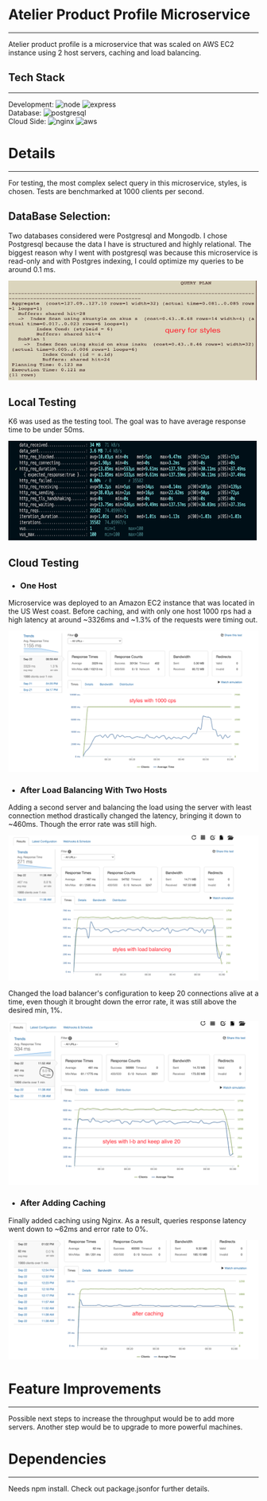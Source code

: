  # Atelier Product Profile Microservice
---
 Atelier product profile is a microservice that was scaled on AWS EC2 instance using 2 host servers, caching and load balancing.

 ## Tech Stack
 ---
Development: ![node](https://img.shields.io/badge/Node.js-43853D?style=for-the-badge&logo=node.js&logoColor=white) ![express](https://img.shields.io/badge/Express.js-404D59?style=for-the-badge)\
Database: ![postgresql](https://img.shields.io/badge/PostgreSQL-316192?style=for-the-badge&logo=postgresql&logoColor=white)\
Cloud Side: ![nginx](https://img.shields.io/badge/nginx-%23009639.svg?style=for-the-badge&logo=nginx&logoColor=white) ![aws](https://img.shields.io/badge/Amazon_AWS-FF9900?style=for-the-badge&logo=amazonaws&logoColor=white)

# Details
---
For testing, the most complex select query in this microservice, styles, is chosen. Tests are benchmarked at 1000 clients per second.

## DataBase Selection:
Two databases considered were Postgresql and Mongodb. I chose Postgresql because the data I have is structured and highly relational. The biggest reason why I went with postgresql was because this microservice is read-only and with Postgres indexing, I could optimize my queries to be around 0.1 ms.

<img src="screenshots/index-query-plan.png" width="500" height="200">

## Local Testing
K6 was used as the testing tool. The goal was to have average response time to be under 50ms.

<img src="screenshots/styles-local-load-test-k6.png" width="500" height="200">

## Cloud Testing
- ### One Host
Microservice was deployed to an Amazon EC2 instance that was located in the US West coast. Before caching, and with only one host 1000 rps had a high latency at around ~3326ms and ~1.3% of the requests were timing out.

<img src="screenshots/styles-1000-b4-loadbalance.png">

- ### After Load Balancing With Two Hosts
Adding a second server and balancing the load using the server with least connection method drastically changed the latency, bringing it down to ~460ms. Though the error rate was still high.

<img src="screenshots/styles-1000-loadbalance.png">

Changed the load balancer's configuration to keep 20 connections alive at a time, even though it brought down the error rate, it was still above the desired min, 1%.

<img src="screenshots/styles-keepalive-1000.png">

- ### After Adding Caching

Finally added caching using Nginx. As a result, queries response latency went down to ~62ms and error rate to 0%.


<img src="screenshots/styles-after-caching.png">

# Feature Improvements
---
Possible next steps to increase the throughput would be to add more servers. Another step would be to upgrade to more powerful machines.

# Dependencies
---
Needs npm install.
Check out package.jsonfor further details.
